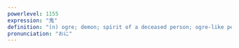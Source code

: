```yaml
---
powerlevel: 1155
expression: "鬼"
definition: "(n) ogre; demon; spirit of a deceased person; ogre-like person (i.e. fierce, relentless, merciless, etc.); it (i.e. in a game of tag); Chinese \"ghost\" constellation (one of the 28 mansions); (P)"
pronunciation: "おに"
---
```

